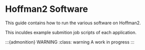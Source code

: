 # Hoffman2 Software

This guide contains how to run the various software on Hoffman2. 

This inculdes example submition job scripts of each application.

:::{admonition} WARNING
:class: warning
A work in progress
:::

